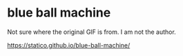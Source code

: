 # blue ball machine

Not sure where the original GIF is from. I am not the author.

https://statico.github.io/blue-ball-machine/


